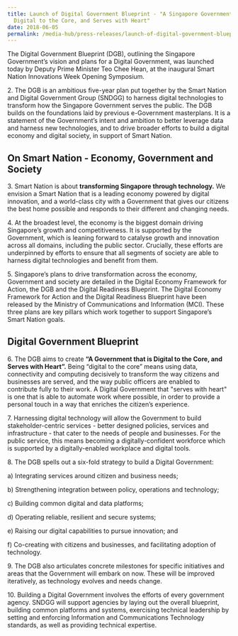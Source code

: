 ```yaml
---
title: Launch of Digital Government Blueprint - "A Singapore Government that is
  Digital to the Core, and Serves with Heart"
date: 2018-06-05
permalink: /media-hub/press-releases/launch-of-digital-government-blueprint
---
```

The Digital Government Blueprint (DGB), outlining the Singapore Government’s vision and plans for a Digital Government, was launched today by Deputy Prime Minister Teo Chee Hean, at the inaugural Smart Nation Innovations Week Opening Symposium.

2\. The DGB is an ambitious five-year plan put together by the Smart Nation and Digital Government Group (SNDGG) to harness digital technologies to transform how the Singapore Government serves the public. The DGB builds on the foundations laid by previous e-Government masterplans. It is a statement of the Government’s intent and ambition to better leverage data and harness new technologies, and to drive broader efforts to build a digital economy and digital society, in support of Smart Nation.

## On Smart Nation - Economy, Government and Society

3\. Smart Nation is about  **transforming Singapore through technology.** We envision a Smart Nation that is a leading economy powered by digital innovation, and a world-class city with a Government that gives our citizens the best home possible and responds to their different and changing needs.

4\. At the broadest level, the economy is the biggest domain driving Singapore’s growth and competitiveness. It is supported by the Government, which is leaning forward to catalyse growth and innovation across all domains, including the public sector. Crucially, these efforts are underpinned by efforts to ensure that all segments of society are able to harness digital technologies and benefit from them.

5\. Singapore’s plans to drive transformation across the economy, Government and society are detailed in the Digital Economy Framework for Action, the DGB and the Digital Readiness Blueprint. The Digital Economy Framework for Action and the Digital Readiness Blueprint have been released by the Ministry of Communications and Information (MCI). These three plans are key pillars which work together to support Singapore’s Smart Nation goals.

## Digital Government Blueprint

6\. The DGB aims to create **“A Government that is Digital to the Core, and Serves with Heart”.** Being “digital to the core” means using data, connectivity and computing decisively to transform the way citizens and businesses are served, and the way public officers are enabled to contribute fully to their work. A Digital Government that "serves with heart" is one that is able to automate work where possible, in order to provide a personal touch in a way that enriches the citizen’s experience.

7\. Harnessing digital technology will allow the Government to build stakeholder-centric services - better designed policies, services and infrastructure - that cater to the needs of people and businesses. For the public service, this means becoming a digitally-confident workforce which is supported by a digitally-enabled workplace and digital tools.

8\. The DGB spells out a six-fold strategy to build a Digital Government:

a) Integrating services around citizen and business needs;

b) Strengthening integration between policy, operations and technology;

c) Building common digital and data platforms;

d) Operating reliable, resilient and secure systems;

e) Raising our digital capabilities to pursue innovation; and

f) Co-creating with citizens and businesses, and facilitating adoption of technology.

9\. The DGB also articulates concrete milestones for specific initiatives and areas that the Government will embark on now. These will be improved iteratively, as technology evolves and needs change.

10\. Building a Digital Government involves the efforts of every government agency. SNDGG will support agencies by laying out the overall blueprint, building common platforms and systems, exercising technical leadership by setting and enforcing Information and Communications Technology standards, as well as providing technical expertise.